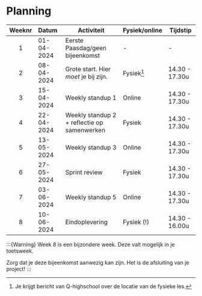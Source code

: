 # Planning

| Weeknr | Datum      | Activiteit                                  | Fysiek/online | Tijdstip       |
| :----: | :--------- | ------------------------------------------- | ------------- | -------------- |
|   1    | 01-04-2024 | Eerste Paasdag/geen bijeenkomst             | -             | -              |
|   2    | 08-04-2024 | Grote start. Hier *moet* je bij zijn.       | Fysiek[^1]    | 14.30 - 17.30u |
|   3    | 15-04-2024 | Weekly standup 1                            | Online        | 14.30 - 17.30u |
|   4    | 22-04-2024 | Weekly standup 2 + reflectie op samenwerken | Fysiek        | 14.30 - 17.30u |
|   5    | 13-05-2024 | Weekly standup 3                            | Online        | 14.30 - 17.30u |
|   6    | 27-05-2024 | Sprint review                               | Fysiek        | 14.30 - 17.30u |
|   7    | 03-06-2024 | Weekly standup 5                            | Online        | 14.30 - 17.30u |
|   8    | 10-06-2024 | Eindoplevering                              | Fysiek (!)    | 14.30 - 16.00u |

:::{Warning}
Week 8 is een bijzondere week. Deze valt mogelijk in je toetsweek.

Zorg dat je deze bijeenkomst aanwezig kan zijn. Het is de afsluiting van je project!
:::

[^1]: Je krijgt bericht van Q-highschool over de locatie van de fysieke les.